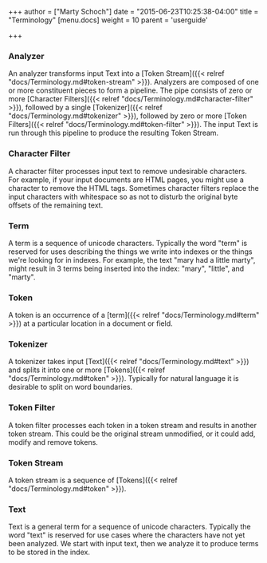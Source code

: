 +++
author = ["Marty Schoch"]
date = "2015-06-23T10:25:38-04:00"
title = "Terminology"
[menu.docs]
weight = 10
parent = 'userguide'

+++

### Analyzer
An analyzer transforms input Text into a [Token Stream]({{< relref "docs/Terminology.md#token-stream" >}}).  Analyzers are composed of one or more constituent pieces to form a pipeline.  The pipe consists of zero or more [Character Filters]({{< relref "docs/Terminology.md#character-filter" >}}), followed by a single [Tokenizer]({{< relref "docs/Terminology.md#tokenizer" >}}), followed by zero or more [Token Filters]({{< relref "docs/Terminology.md#token-filter" >}}).  The input Text is run through this pipeline to produce the resulting Token Stream.

### Character Filter
A character filter processes input text to remove undesirable characters.  For example, if your input documents are HTML pages, you might use a character to remove the HTML tags.  Sometimes character filters replace the input characters with whitespace so as not to disturb the original byte offsets of the remaining text.

### Term
A term is a sequence of unicode characters.  Typically the word "term" is reserved for uses describing the things we write into indexes or the things we're looking for in indexes.  For example, the text "mary had a little marty", might result in 3 terms being inserted into the index: "mary", "little", and "marty".

### Token
A token is an occurrence of a [term]({{< relref "docs/Terminology.md#term" >}}) at a particular location in a document or field.

### Tokenizer
A tokenizer takes input [Text]({{< relref "docs/Terminology.md#text" >}}) and splits it into one or more [Tokens]({{< relref "docs/Terminology.md#token" >}}).  Typically for natural language it is desirable to split on word boundaries.

### Token Filter
A token filter processes each token in a token stream and results in another token stream.  This could be the original stream unmodified, or it could add, modify and remove tokens.

### Token Stream
A token stream is a sequence of [Tokens]({{< relref "docs/Terminology.md#token" >}}).

### Text
Text is a general term for a sequence of unicode characters.  Typically the word "text" is reserved for use cases where the characters have not yet been analyzed.  We start with input text, then we analyze it to produce terms to be stored in the index.
